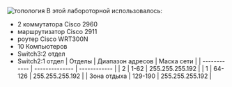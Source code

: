 ![топология](https://github.com/mrvol3x/Var1/blob/main/image_6487327.JPG?raw=true)
В этой лабороторной использовалось:
* 2 коммутатора Cisco 2960
* маршрутизатор Cisco 2911
* роутер Cisco WRT300N
* 10 Компьютеров
* Switch3:2 отдел
* Switch2:1 отдел
| Отделы | Диапазон адресов | Маска сети |
| ------------ | -------------- | ------------ |
| 2 |  1-62  | 255.255.255.192 |
| 1 |  64-126  | 255.255.255.192 |
| Зона отдыха |  129-190  | 255.255.255.192 |
